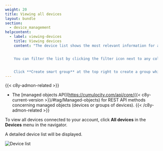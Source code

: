 ```yaml
---
weight: 20
title: Viewing all devices
layout: bundle
section:
  - device_management
helpcontent:
  - label: viewing-devices
    title: Viewing devices
    content: "The device list shows the most relevant information for all devices connected to your account. The columns shown in the device list may be customized to your needs, see the user documentation for details.


    You can filter the list by clicking the filter icon next to any column and providing filter options. For a full-text search, click the **Search** button at the top right and enter a search term.


    Click **Create smart group** at the top right to create a group which is built based on the filter criteria. This type of group can be used, for example, for bulk upgrades of devices of a certain type to a new software or firmware version."
---
```


{{< c8y-admon-related >}}
* The [managed objects API](https://cumulocity.com/api/core/{{< c8y-current-version >}}/#tag/Managed-objects) for REST API methods concerning managed objects (devices or groups of devices).
{{< /c8y-admon-related >}}

To view all devices connected to your account, click **All devices** in the **Devices** menu in the navigator.

A detailed device list will be displayed.

![Device list](/images/users-guide/DeviceManagement/devmgmt-devices-alldevices.png)
